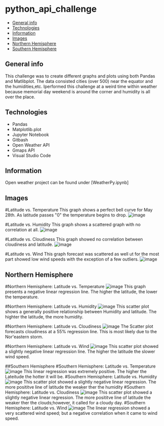 # python_api_challenge
* [General info](#general-info)
* [Technologies](#technologies)
* [Information](#information)
* [Images](#images)
* [Northern Hemisphere](#northern-hemisphere)
* [Southern Hemisphere](#southern-hemisphere)

## General info
This challenge was to create different graphs and plots using both Pandas and Matlibplot. The data consisted cities (over 500) near the equator and the humidities,etc. Iperformed this challenge at a weird time within weather because memorial day weekend is around the corner and humidity is all over the place.

## Technologies
* Pandas
* Matplotlib.plot
* Jupyter Notebook
* Gitbash
* Open Weather API
* Gmaps API
* Visual Studio Code

## Information
Open weather project can be found under [WeatherPy.ipynb]

## Images

#Latitude vs. Temperature
This graph shows a perfect bell curve for May 28th. As latitude passes "0" the temperature begins to drop.
![image](https://user-images.githubusercontent.com/81319622/120232820-5bd08180-c222-11eb-81af-ce884dfa20d1.png)

#Latitude vs. Humidity
This graph shows a scattered graph with no correlation at all.
![image](https://user-images.githubusercontent.com/81319622/120233264-693a3b80-c223-11eb-8bc4-f489c14ff1b2.png)

#Latitude vs. Cloudiness
This graph showed no correlation between cloudiness and latitude.
![image](https://user-images.githubusercontent.com/81319622/120233210-43149b80-c223-11eb-998f-41df1dd824ba.png)

#Latitude vs. Wind
This graph forecast was scattered  as well ut for the most part showed low wind speeds with the exception of a few outliers.
![image](https://user-images.githubusercontent.com/81319622/120233284-748d6700-c223-11eb-8574-80c5ee129ab1.png)

## Northern Hemisphere
#Northern Hemisphere: Latitude vs. Temperature
![image](https://user-images.githubusercontent.com/81319622/120233772-8de2e300-c224-11eb-8ff0-71648df4595e.png)
This graph presents a negative linear regression line. The higher the latitude, the lower the temperature.

#Northern Hemisphere: Latitude vs. Humidity
![image](https://user-images.githubusercontent.com/81319622/120233715-6f7ce780-c224-11eb-8b29-42bf7f630579.png)
This scatter plot shows a generally positive relationship between Humidity and latitude. The highter the latitude, the more humidity.

#Northern Hemisphere: Latitude vs. Cloudiness
![image](https://user-images.githubusercontent.com/81319622/120233694-64c25280-c224-11eb-8afc-2d15c4078345.png)
The Scatter plot forecasts cloudiness at a 55% regression line. This is most likely due to the Nor'eastern storm.

#Northern Hemisphere: Latitude vs. Wind
![image](https://user-images.githubusercontent.com/81319622/120233748-7efc3080-c224-11eb-8a02-fbffa6acdf1a.png)
This scatter plot showed a slightly negative linear regression line. The higher the latitude the slower wind speed.

##Southern Hemisphere
#Southern Hemisphere: Latitude vs. Temperature
![image](https://user-images.githubusercontent.com/81319622/120234882-df8c6d00-c226-11eb-895b-d41931926a11.png)
This linear regression was extremely positive. The higher the Lateitude the hotter it will be.
#Southern Hemisphere: Latitude vs. Humidity
![image](https://user-images.githubusercontent.com/81319622/120234970-0f3b7500-c227-11eb-8cc6-0292bc34cef1.png)
This scatter plot showed a slightly negative linear regression. The more posititve line of latitude the weaker ther the humidity
#Southern Hemisphere: Latitude vs. Cloudiness
![image](https://user-images.githubusercontent.com/81319622/120235099-532e7a00-c227-11eb-8547-f6514c974eca.png)
This scatter plot showed a slightly negative linear regression. The more posititve line of latitude the weaker ther the clouds;however, it called for a cloudy day.
#Southern Hemisphere: Latitude vs. Wind
![image](https://user-images.githubusercontent.com/81319622/120235298-b7513e00-c227-11eb-8a4f-00444731f2eb.png)
The linear regression showed a very scattered wind speed; but a negative correlation when it came to wind speed.




